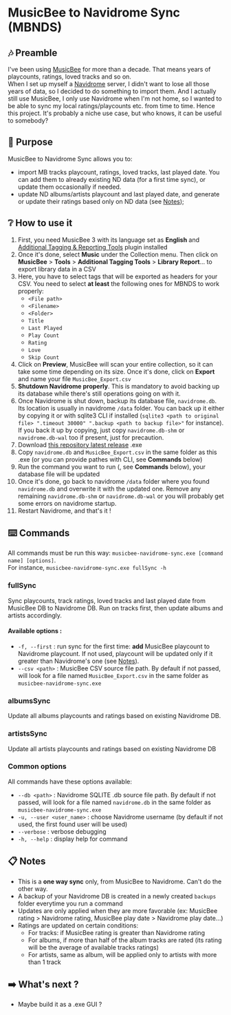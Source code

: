 # MusicBee to Navidrome Sync (MBNDS)

## 🎶 Preamble

I've been using [MusicBee](https://www.getmusicbee.com/) for more than a decade. That means years of playcounts, ratings, loved tracks and so on.  
When I set up myself a [Navidrome](https://www.navidrome.org/) server, I didn't want to lose all those years of data, so I decided to do something to import them. 
And I actually still use MusicBee, I only use Navidrome when I'm not home, so I wanted to be able to sync my local ratings/playcounts etc. from time to time. 
Hence this project. It's probably a niche use case, but who knows, it can be useful to somebody?  



## 🤔 Purpose

MusicBee to Navidrome Sync allows you to:
* import MB tracks playcount, ratings, loved tracks, last played date. You can add them to already existing ND data (for a first time sync), or update them occasionally if needed.
* update ND albums/artists playcount and last played date, and generate or update their ratings based only on ND data (see [Notes](#-notes));


## ❔ How to use it

1. First, you need MusicBee 3 with its language set as **English** and [Additional Tagging & Reporting Tools](https://getmusicbee.com/addons/plugins/49/additional-tagging-amp-reporting-tools/) plugin installed
2. Once it's done, select **Music** under the Collection menu. Then click on **MusicBee** > **Tools** > **Additional Tagging Tools** > **Library Report**... to export library data  in a CSV
3. Here, you have to select tags that will be exported as headers for your CSV. You need to select **at least** the following ones for MBNDS to work properly:
    * `<File path>`
    * `<Filename>`
    * `<Folder>`
    * `Title`
    * `Last Played`
    * `Play Count`
    * `Rating`
    * `Love`
    * `Skip Count`
4. Click on **Preview**, MusicBee will scan your entire collection, so it can take some time depending on its size. Once it's done, click on **Export** and name your file `MusicBee_Export.csv`
5. **Shutdown Navidrome properly**. This is mandatory to avoid backing up its database while there's still operations going on with it.
6. Once Navidrome is shut down, backup its database file, `navidrome.db`. Its location is usually in navidrome `/data` folder. You can back up it either by copying it or with sqlite3 CLI if installed (`sqlite3 <path to original file> ".timeout 30000" ".backup <path to backup file>"` for instance). If you back it up by copying, just copy `navidrome.db-shm` or `navidrome.db-wal` too if present, just for precaution.
7. Download [this repository latest release](https://github.com/rombat/musicbee-navidrome-sync/releases) .exe
8. Copy `navidrome.db` and `MusicBee_Export.csv` in the same folder as this .exe (or you can provide pathes with CLI, see **Commands** below)
9. Run the command you want to run (, see **Commands** below), your database file will be updated
10. Once it's done, go back to navidrome `/data` folder where you found `navidrome.db` and overwrite it with the updated one. Remove any remaining `navidrome.db-shm` or `navidrome.db-wal` or you will probably get some errors on navidrome startup.
11. Restart Navidrome, and that's it !


## ⌨️ Commands

All commands must be run this way: `musicbee-navidrome-sync.exe [command name] [options]`.  
For instance, `musicbee-navidrome-sync.exe fullSync -h`

### fullSync

Sync playcounts, track ratings, loved tracks and last played date from MusicBee DB to Navidrome DB. Run on tracks first, then update albums and artists accordingly.

#### Available options :

* `-f, --first` : run sync for the first time: **add** MusicBee playcount to Navidrome playcount. If not used, playcount will be updated only if it greater than Navidrome's one (see [Notes](#-notes)). 
* `--csv <path>` : MusicBee CSV source file path. By default if not passed, will look for a file named `MusicBee_Export.csv` in the same folder as `musicbee-navidrome-sync.exe`

### albumsSync

Update all albums playcounts and ratings based on existing Navidrome DB.

### artistsSync

Update all artists playcounts and ratings based on existing Navidrome DB

### Common options

All commands have these options available:
* `--db <path>` : Navidrome SQLITE .db source file path. By default if not passed, will look for a file named `navidrome.db` in the same folder as `musicbee-navidrome-sync.exe`
* `-u, --user <user_name>` : choose Navidrome username (by default if not used, the first found user will be used)
* `--verbose` : verbose debugging
* `-h, --help` : display help for command


## 📋 Notes

* This is a **one way sync** only, from MusicBee to Navidrome. Can't do the other way.
* A backup of your Navidrome DB is created in a newly created `backups` folder everytime you run a command
* Updates are only applied when they are more favorable (ex: MusicBee rating > Navidrome rating, MusicBee play date > Navidrome play date...)
* Ratings are updated on certain conditions:
  * For tracks: if MusicBee rating is greater than Navidrome rating
  * For albums, if more than half of the album tracks are rated (its rating will be the average of available tracks ratings)
  * For artists, same as album, will be applied only to artists with more than 1 track


## ➡️ What's next ?

* Maybe build it as a .exe GUI ?
